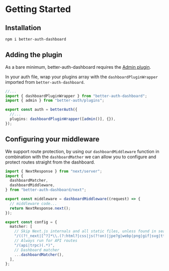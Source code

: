 # Getting Started

## Installation

```bash
npm i better-auth-dashboard
```

## Adding the plugin

As a bare minimum, better-auth-dashboard requires the [Admin plugin](https://www.better-auth.com/docs/plugins/admin).

In your auth file, wrap your plugins array with the `dashboardPluginWrapper` imported from `better-auth-dashboard`.

```ts
//...
import { dashboardPluginWrapper } from "better-auth-dashboard";
import { admin } from "better-auth/plugins";

export const auth = betterAuth({
  //...
  plugins: dashboardPluginWrapper([admin()], {}),
});
```

## Configuring your middleware

We support route protection, by using our `dashboardMiddleware` function in combination with the `dashboardMather` we can allow you to configure and protect routes straight from the dashboard.

```ts
import { NextResponse } from "next/server";
import {
  dashboardMatcher,
  dashboardMiddleware,
} from "better-auth-dashboard/next";

export const middleware = dashboardMiddleware((request) => {
  // middleware code...
  return NextResponse.next();
});

export const config = {
  matcher: [
    // Skip Next.js internals and all static files, unless found in search params
    "/((?!_next|[^?]*\\.(?:html?|css|js(?!on)|jpe?g|webp|png|gif|svg|ttf|woff2?|ico|csv|docx?|xlsx?|zip|webmanifest)).*)",
    // Always run for API routes
    "/(api|trpc)(.*)",
    // Dashboard matcher
    ...dashboardMatcher(),
  ],
};
```